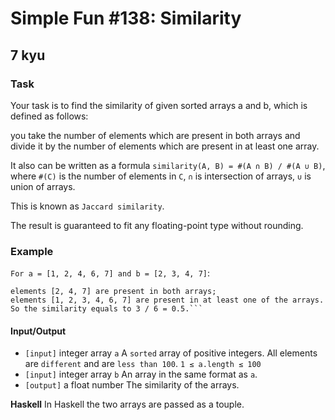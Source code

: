 # Simple Fun #138: Similarity
## 7 kyu

### Task

Your task is to find the similarity of given sorted arrays a and b, which is defined as follows:

you take the number of elements which are present in both arrays and divide it by the number of elements which are present in at least one array.

It also can be written as a formula `similarity(A, B) = #(A ∩ B) / #(A ∪ B)`, where `#(C)` is the number of elements in `C`, `∩` is intersection of arrays, `∪` is union of arrays.

This is known as `Jaccard similarity`.

The result is guaranteed to fit any floating-point type without rounding.

### Example

`For a = [1, 2, 4, 6, 7] and b = [2, 3, 4, 7]`:
```
elements [2, 4, 7] are present in both arrays;
elements [1, 2, 3, 4, 6, 7] are present in at least one of the arrays.
So the similarity equals to 3 / 6 = 0.5.```

```
#### Input/Output


- `[input]` integer array `a`
  A `sorted` array of positive integers.
  All elements are `different` and are `less than 100`.
  `1 ≤ a.length ≤ 100`
- `[input]` integer array `b`
  An array in the same format as `a`.
- `[output]` a float number
  The similarity of the arrays.

**Haskell**
In Haskell the two arrays are passed as a touple.

